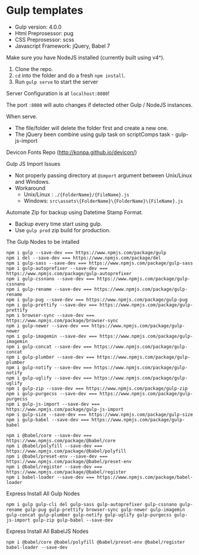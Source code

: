 # Gulp templates

- Gulp version: 4.0.0
- Html Preprosessor: pug
- CSS Preprosessor: scss
- Javascript Framework: jQuery, Babel 7

Make sure you have NodeJS installed (currently built using v4^).

1. Clone the repo.
2. `cd` into the folder and do a fresh `npm install`.
3. Run `gulp serve` to start the server

Server Configuration is at `localhost:8080`!

The port `:8080` will auto changes if detected other Gulp / NodeJS instances.

When serve.
- The file/folder will delete the folder first and create a new one.
- The jQuery been combine using gulp task on scriptComps task - gulp-js-import

Devicon Fonts Repo (http://konpa.github.io/devicon/)

Gulp JS Import Issues
- Not properly passing directory at `@import` argument between Unix/Linux and Windows.
- Workaround
    - Unix/Linux : `./{FolderName}/{FileName}.js`
    - Windows: `src\assets\{FolderName}\{FolderName}\{FileName}.js`

Automate Zip for backup using Datetime Stamp Format.
- Backup every time start using gulp.
- Use `gulp prod` zip build for production.

The Gulp Nodes to be intalled

```{nodejs}
npm i gulp --save-dev === https://www.npmjs.com/package/gulp
npm i del --save-dev === https://www.npmjs.com/package/del
npm i gulp-sass --save-dev === https://www.npmjs.com/package/gulp-sass
npm i gulp-autoprefixer --save-dev === https://www.npmjs.com/package/gulp-autoprefixer
npm i gulp-cssnano --save-dev === https://www.npmjs.com/package/gulp-cssnano
npm i gulp-rename --save-dev === https://www.npmjs.com/package/gulp-rename
npm i gulp-pug --save-dev === https://www.npmjs.com/package/gulp-pug
npm i gulp-prettify --save-dev === https://www.npmjs.com/package/gulp-prettify
npm i browser-sync --save-dev === https://www.npmjs.com/package/browser-sync
npm i gulp-newer --save-dev === https://www.npmjs.com/package/gulp-newer
npm i gulp-imagemin --save-dev === https://www.npmjs.com/package/gulp-imagemin
npm i gulp-concat --save-dev === https://www.npmjs.com/package/gulp-concat
npm i gulp-plumber --save-dev === https://www.npmjs.com/package/gulp-plumber
npm i gulp-notify --save-dev === https://www.npmjs.com/package/gulp-notify
npm i gulp-uglify --save-dev === https://www.npmjs.com/package/gulp-uglify
npm i gulp-zip --save-dev === https://www.npmjs.com/package/gulp-zip
npm i gulp-purgecss --save-dev === https://www.npmjs.com/package/gulp-purgecss
npm i gulp-js-import --save-dev === https://www.npmjs.com/package/gulp-js-import
npm i gulp-size --save-dev === https://www.npmjs.com/package/gulp-size
npm i gulp-babel --save-dev === https://www.npmjs.com/package/gulp-babel
```

```{BabelJS}
npm i @babel/core --save-dev === https://www.npmjs.com/package/@babel/core
npm i @babel/polyfill --save-dev === https://www.npmjs.com/package/@babel/polyfill
npm i @babel/preset-env --save-dev === https://www.npmjs.com/package/@babel/preset-env
npm i @babel/register --save-dev === https://www.npmjs.com/package/@babel/register
npm i babel-loader --save-dev === https://www.npmjs.com/package/babel-loader
```

Express Install All Gulp Nodes

```
npm i gulp gulp-cli del gulp-sass gulp-autoprefixer gulp-cssnano gulp-rename gulp-pug gulp-prettify browser-sync gulp-newer gulp-imagemin gulp-concat gulp-plumber gulp-notify gulp-uglify gulp-purgecss gulp-js-import gulp-zip gulp-babel --save-dev
```

Express Install All BabelJS Nodes

```
npm i @babel/core @babel/polyfill @babel/preset-env @babel/register babel-loader --save-dev
```
